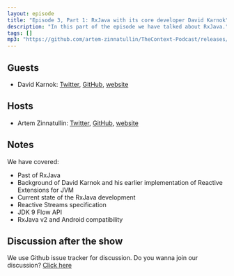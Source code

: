 ```yaml
---
layout: episode
title: "Episode 3, Part 1: RxJava with its core developer David Karnok"
description: "In this part of the episode we have talked about RxJava."
tags: []
mp3: "https://github.com/artem-zinnatullin/TheContext-Podcast/releases/download/Episode_3_Part_1/The.Context.episode.3.Part1.mp3"
---
```


## Guests

* David Karnok: [Twitter](https://twitter.com/akarnokd), [GitHub](https://github.com/akarnokd), [website](http://akarnokd.blogspot.com)

## Hosts

* Artem Zinnatullin: [Twitter](https://twitter.com/artemzin), [GitHub](https://github.com/artem-zinnatullin), [website](https://artemzin.com)

## Notes

We have covered:

 - Past of RxJava
 - Background of David Karnok and his earlier implementation of Reactive Extensions for JVM
 - Current state of the RxJava development
 - Reactive Streams specification
 - JDK 9 Flow API
 - RxJava v2 and Android compatibility

## Discussion after the show
We use Github issue tracker for discussion. Do you wanna join our discussion? [Click here](https://github.com/artem-zinnatullin/TheContext-Podcast/issues/25)